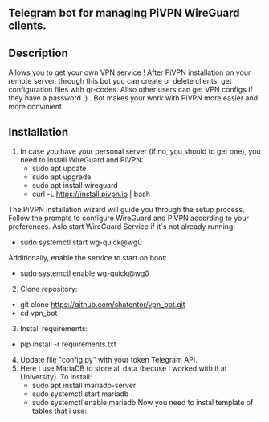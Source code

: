 
## Telegram bot for managing PiVPN WireGuard clients.

## Description 
Allows you to get your own VPN service ! 
After PiVPN installation on your remote server, through this bot you can create or delete clients, get configuration files with qr-codes.
Allso other users can get VPN configs if they have a password ;) . 
Bot makes your work with PiVPN more easier and more convinient.


## Instlallation
1. In case you have your personal server (if no, you should to get one), you need to install WireGuard and PiVPN:
   - sudo apt update
   - sudo apt upgrade
   - sudo apt install wireguard
   - curl -L https://install.pivpn.io | bash
   
The PiVPN installation wizard will guide you through the setup process. Follow the prompts to configure WireGuard and PiVPN according to your preferences.
Aslo start WireGuard Service if it`s not already running:
   - sudo systemctl start wg-quick@wg0

Additionally, enable the service to start on boot:
   - sudo systemctl enable wg-quick@wg0
     
2. Clone repository:
  - git clone https://github.com/shatentor/vpn_bot.git
  - cd vpn_bot

3. Install requirements:
  - pip install -r requirements.txt
    
4. Update file "config.py" with your token Telegram API.
5. Here I use MariaDB to store all data (becuse I worked with it at University). To install:
   - sudo apt install mariadb-server
   - sudo systemctl start mariadb
   - sudo systemctl enable mariadb
   Now you need to instal template of tables that i use:
     


    
  
